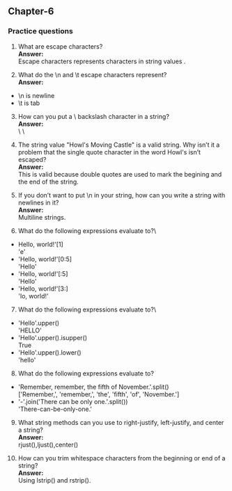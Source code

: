 ## Chapter-6
### Practice questions
1. What are escape characters?\
**Answer:**\
Escape characters represents characters in string values .

2. What do the \n and \t escape characters represent?\
**Answer:**
- \n is newline
- \t is tab

3. How can you put a \ backslash character in a string?\
**Answer:**\
\\ \

4. The string value "Howl's Moving Castle" is a valid string. Why isn’t it a problem that the single quote character in the word Howl's isn’t escaped?\
**Answer:**\
This is valid because double quotes are used to mark the begining and the end of the string.

5. If you don’t want to put \n in your string, how can you write a string with newlines in it?\
**Answer:**\
Multiline strings.

6. What do the following expressions evaluate to?\
- Hello, world!'[1]\
 'e'
- 'Hello, world!'[0:5]\
 'Hello'
- 'Hello, world!'[:5]\
 'Hello'
- 'Hello, world!'[3:]\
'lo, world!'

7. What do the following expressions evaluate to?\
- 'Hello'.upper()\
 'HELLO'
- 'Hello'.upper().isupper()\
 True
- 'Hello'.upper().lower()\
 'hello'

8. What do the following expressions evaluate to?
- 'Remember, remember, the fifth of November.'.split()\
 ['Remember,', 'remember,', 'the', 'fifth', 'of', 'November.']
- '-'.join('There can be only one.'.split())\
 'There-can-be-only-one.'

9. What string methods can you use to right-justify, left-justify, and center a string?\
**Answer:**\
rjust(),ljust(),center()

10. How can you trim whitespace characters from the beginning or end of a string?\
**Answer:**\
Using lstrip() and rstrip().

